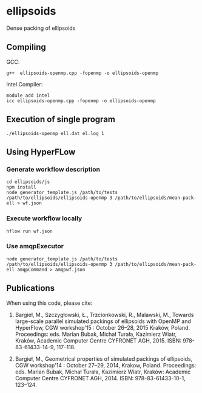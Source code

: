 # ellipsoids
Dense packing of ellipsoids

## Compiling

GCC:

```
g++  ellipsoids-openmp.cpp -fopenmp -o ellipsoids-openmp
```

Intel Compiler:

```
module add intel
icc ellipsoids-openmp.cpp -fopenmp -o ellipsoids-openmp
```




## Execution of single program

```
./ellipsoids-openmp ell.dat el.log 1
```

## Using HyperFLow
### Generate workflow description

```
cd ellipsoids/js
npm install
node generator_template.js /path/to/tests /path/to/ellipsoids/ellipsoids-openmp 3 /path/to/ellipsoids/mean-pack-ell > wf.json
```

### Execute workflow locally

```
hflow run wf.json 
```

### Use amqpExecutor

```
node generator_template.js /path/to/tests /path/to/ellipsoids/ellipsoids-openmp 3 /path/to/ellipsoids/mean-pack-ell amqpCommand > amqpwf.json
```

## Publications

When using this code, please cite:

1. Bargieł, M., Szczygłowski, Ł., Trzcionkowski, R., Malawski, M., Towards large-scale parallel simulated packings of ellipsoids with OpenMP and HyperFlow, CGW workshop'15 : October 26–28, 2015 Kraków, Poland. Proceedings: eds. Marian Bubak, Michał Turała, Kazimierz Wiatr, Kraków, Academic Computer Centre CYFRONET AGH, 2015. ISBN: 978-83-61433-14-9, 117–118.

2. Bargieł, M., Geometrical properties of simulated packings of ellipsoids, CGW workshop'14 : October 27–29, 2014, Krakow, Poland. Proceedings: eds. Marian Bubak, Michał Turała, Kazimierz Wiatr, Kraków: Academic Computer Centre CYFRONET AGH, 2014. ISBN: 978-83-61433-10-1, 123–124.
